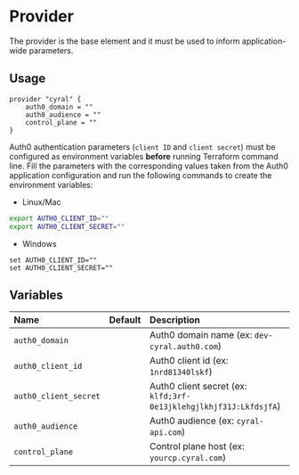 # Provider

The provider is the base element and it must be used to inform application-wide parameters.

## Usage

```hcl
provider "cyral" {
    auth0_domain = ""
    auth0_audience = ""
    control_plane = ""
}
```

Auth0 authentication parameters (`client ID` and `client secret`) must be configured as environment variables **before** running Terraform command line. Fill the parameters with the corresponding values taken from the Auth0 application configuration and run the following commands to create the environment variables:

- Linux/Mac

```bash
export AUTH0_CLIENT_ID=""
export AUTH0_CLIENT_SECRET=""
```

- Windows

```
set AUTH0_CLIENT_ID=""
set AUTH0_CLIENT_SECRET=""
```

## Variables

|  Name                 |  Default  |  Description                                                      | Required |
|:----------------------|:---------:|:------------------------------------------------------------------|:--------:|
| `auth0_domain`        |           | Auth0 domain name (ex: `dev-cyral.auth0.com`)                     | Yes      |
| `auth0_client_id`     |           | Auth0 client id (ex: `1nrd81340lskf`)                             | Yes      |
| `auth0_client_secret` |           | Auth0 client secret (ex: `klfd;3rf-0e13jklehgjlkhjf31J:LkfdsjfA`) | Yes      |
| `auth0_audience`      |           | Auth0 audience (ex: `cyral-api.com`)                              | Yes      |
| `control_plane`       |           | Control plane host (ex: `yourcp.cyral.com`)                       | Yes      |
